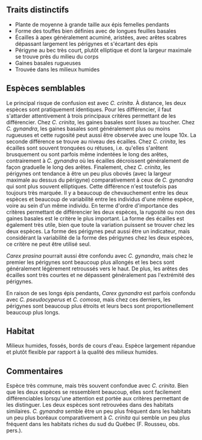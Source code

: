 
<!--
1-https://www.inaturalist.org/observations/194694884
1-https://www.inaturalist.org/observations/225621919
1-https://www.inaturalist.org/observations/194952565
5-https://www.inaturalist.org/observations/128901813
3-https://www.inaturalist.org/observations/194932015
2-https://www.inaturalist.org/observations/231321521
1-https://www.inaturalist.org/observations/226082402
2-https://www.inaturalist.org/observations/227420292
-->

## Traits distinctifs

- Plante de moyenne à grande taille aux épis femelles pendants
- Forme des touffes bien définies avec de longues feuilles basales
- Écailles à apex généralement acuminé, aristées, avec arêtes scabres dépassant largement les périgynes et s'écartant des épis
- Périgyne au bec très court, plutôt elliptique et dont la largeur maximale se trouve près du milieu du corps
- Gaines basales rugueuses
- Trouvée dans les milieux humides

## Espèces semblables

Le principal risque de confusion est avec _C. crinita_. À distance, les deux espèces sont pratiquement identiques. Pour les différencier, il faut s'attarder attentivement à trois principaux critères permettant de les différencier. Chez _C. crinita_, les gaines basales sont lisses au toucher. Chez _C. gynandra_, les gaines basales sont généralement plus ou moins rugueuses et cette rugosité peut aussi être observée avec une loupe 10x. La seconde différence se trouve au niveau des écailles. Chez _C. crinita_, les écailles sont souvent tronquées ou rétuses, i.e. qu'elles s'arêtent brusquement ou sont parfois même indentées le long des arêtes, contrairement à _C. gynandra_ où les écailles décroissent généralement de façon graduelle le long des arêtes. Finalement, chez _C. crinita_, les périgynes ont tendance à être un peu plus obovés (avec la largeur maximale au dessus du périgyne) comparativement à ceux de _C. gynandra_ qui sont plus souvent elliptiques. Cette différence n'est toutefois pas toujours très marquée. Il y a beaucoup de chevauchement entre les deux espèces et beaucoup de variabilité entre les individus d'une même espèce, voire au sein d'un même individu. En terme d'ordre d'importance des critères permettant de différencier les deux espèces, la rugosité ou non des gaines basales est le critère le plus important. La forme des écailles est également très utile, bien que toute la variation puissent se trouver chez les deux espèces. La forme des périgynes peut aussi être un indicateur, mais considérant la variabilité de la forme des périgynes chez les deux espèces, ce critère ne peut être utilisé seul.

_Carex prasina_ pourrait aussi être confondu avec _C. gynandra_, mais chez le premier les périgynes sont beaucoup plus allongés et les becs sont généralement légèrement retroussés vers le haut. De plus, les arêtes des écailles sont très courtes et ne dépassent généralement pas l'extrémité des périgynes.

En raison de ses longs épis pendants, _Carex gynandra_ est parfois confondu avec _C. pseudocyperus_ et _C. comosa_, mais chez ces derniers, les périgynes sont beaucoup plus étroits et leurs becs sont proportionellement beaucoup plus longs. 

## Habitat

Milieux humides, fossés, bords de cours d'eau. Espèce largement répandue et plutôt flexible par rapport à la qualité des milieux humides.

## Commentaires

Espèce très commune, mais très souvent confondue avec _C. crinita_. Bien que les deux espèces se ressemblent beaucoup, elles sont facilement différenciables lorsqu'une attention est portée aux critères permettant de les distinguer. Les deux espèces sont retrouvées dans des habitats similaires. _C. gynandra_ semble être un peu plus fréquent dans les habitats un peu plus boréaux comparativement à _C. crinita_ qui semble un peu plus fréquent dans les habitats riches du sud du Québec (F. Rousseu, obs. pers.).


